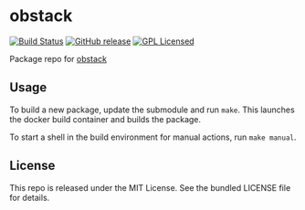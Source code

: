 obstack
==========

[![Build Status](https://img.shields.io/circleci/project/amylum/obstack/master.svg)](https://circleci.com/gh/amylum/obstack)
[![GitHub release](https://img.shields.io/github/release/amylum/obstack.svg)](https://github.com/amylum/obstack/releases)
[![GPL Licensed](https://img.shields.io/badge/license-GPL-green.svg)](https://tldrlegal.com/license/gnu-general-public-license-v2)

Package repo for [obstack](https://github.com/pullmoll/musl-obstack)

## Usage

To build a new package, update the submodule and run `make`. This launches the docker build container and builds the package.

To start a shell in the build environment for manual actions, run `make manual`.

## License

This repo is released under the MIT License. See the bundled LICENSE file for details.

